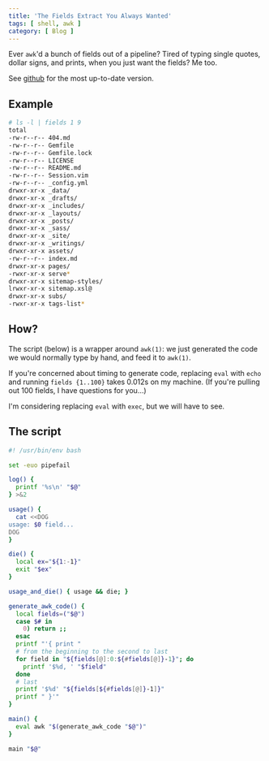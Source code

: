 ```yaml
---
title: 'The Fields Extract You Always Wanted'
tags: [ shell, awk ]
category: [ Blog ]
---
```


Ever `awk`'d a bunch of fields out of a pipeline? Tired of typing single quotes,
dollar signs, and prints, when you just want the fields? Me too.

See [github](https://github.com/benknoble/Dotfiles/blob/master/links/bin/fields)
for the most up-to-date version.

## Example

```bash
# ls -l | fields 1 9
total
-rw-r--r-- 404.md
-rw-r--r-- Gemfile
-rw-r--r-- Gemfile.lock
-rw-r--r-- LICENSE
-rw-r--r-- README.md
-rw-r--r-- Session.vim
-rw-r--r-- _config.yml
drwxr-xr-x _data/
drwxr-xr-x _drafts/
drwxr-xr-x _includes/
drwxr-xr-x _layouts/
drwxr-xr-x _posts/
drwxr-xr-x _sass/
drwxr-xr-x _site/
drwxr-xr-x _writings/
drwxr-xr-x assets/
-rw-r--r-- index.md
drwxr-xr-x pages/
-rwxr-xr-x serve*
drwxr-xr-x sitemap-styles/
lrwxr-xr-x sitemap.xsl@
drwxr-xr-x subs/
-rwxr-xr-x tags-list*
```

## How?

The script (below) is a wrapper around `awk(1)`: we just generated the code we
would normally type by hand, and feed it to `awk(1)`.

If you're concerned about timing to generate code, replacing `eval` with `echo`
and running `fields {1..100}` takes 0.012s on my machine. (If you're pulling out
100 fields, I have questions for you…)

I'm considering replacing `eval` with `exec`, but we will have to see.

## The script

```bash
#! /usr/bin/env bash

set -euo pipefail

log() {
  printf '%s\n' "$@"
} >&2

usage() {
  cat <<DOG
usage: $0 field...
DOG
}

die() {
  local ex="${1:-1}"
  exit "$ex"
}

usage_and_die() { usage && die; }

generate_awk_code() {
  local fields=("$@")
  case $# in
    0) return ;;
  esac
  printf "'{ print "
  # from the beginning to the second to last
  for field in "${fields[@]:0:${#fields[@]}-1}"; do
    printf '$%d, ' "$field"
  done
  # last
  printf '$%d' "${fields[${#fields[@]}-1]}"
  printf " }'"
}

main() {
  eval awk "$(generate_awk_code "$@")"
}

main "$@"
```
